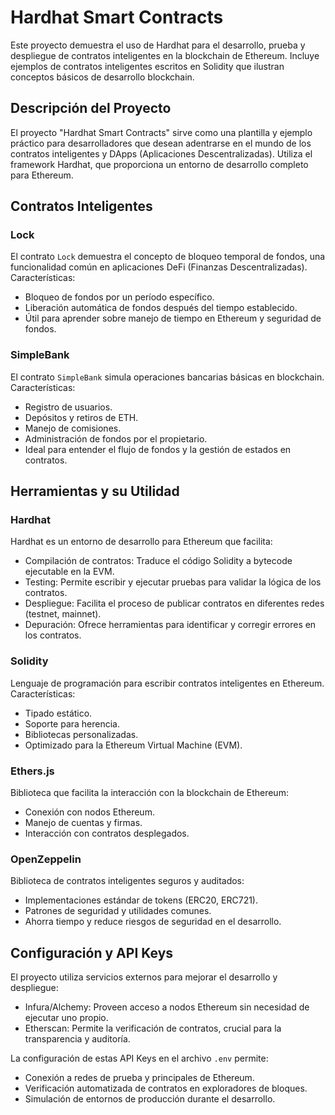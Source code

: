 # Hardhat Smart Contracts

Este proyecto demuestra el uso de Hardhat para el desarrollo, prueba y despliegue de contratos inteligentes en la blockchain de Ethereum. Incluye ejemplos de contratos inteligentes escritos en Solidity que ilustran conceptos básicos de desarrollo blockchain.

## Descripción del Proyecto

El proyecto "Hardhat Smart Contracts" sirve como una plantilla y ejemplo práctico para desarrolladores que desean adentrarse en el mundo de los contratos inteligentes y DApps (Aplicaciones Descentralizadas). Utiliza el framework Hardhat, que proporciona un entorno de desarrollo completo para Ethereum.

## Contratos Inteligentes

### Lock
El contrato `Lock` demuestra el concepto de bloqueo temporal de fondos, una funcionalidad común en aplicaciones DeFi (Finanzas Descentralizadas). Características:
- Bloqueo de fondos por un período específico.
- Liberación automática de fondos después del tiempo establecido.
- Útil para aprender sobre manejo de tiempo en Ethereum y seguridad de fondos.

### SimpleBank
El contrato `SimpleBank` simula operaciones bancarias básicas en blockchain. Características:
- Registro de usuarios.
- Depósitos y retiros de ETH.
- Manejo de comisiones.
- Administración de fondos por el propietario.
- Ideal para entender el flujo de fondos y la gestión de estados en contratos.

## Herramientas y su Utilidad

### Hardhat
Hardhat es un entorno de desarrollo para Ethereum que facilita:
- Compilación de contratos: Traduce el código Solidity a bytecode ejecutable en la EVM.
- Testing: Permite escribir y ejecutar pruebas para validar la lógica de los contratos.
- Despliegue: Facilita el proceso de publicar contratos en diferentes redes (testnet, mainnet).
- Depuración: Ofrece herramientas para identificar y corregir errores en los contratos.

### Solidity
Lenguaje de programación para escribir contratos inteligentes en Ethereum. Características:
- Tipado estático.
- Soporte para herencia.
- Bibliotecas personalizadas.
- Optimizado para la Ethereum Virtual Machine (EVM).

### Ethers.js
Biblioteca que facilita la interacción con la blockchain de Ethereum:
- Conexión con nodos Ethereum.
- Manejo de cuentas y firmas.
- Interacción con contratos desplegados.

### OpenZeppelin
Biblioteca de contratos inteligentes seguros y auditados:
- Implementaciones estándar de tokens (ERC20, ERC721).
- Patrones de seguridad y utilidades comunes.
- Ahorra tiempo y reduce riesgos de seguridad en el desarrollo.

## Configuración y API Keys

El proyecto utiliza servicios externos para mejorar el desarrollo y despliegue:
- Infura/Alchemy: Proveen acceso a nodos Ethereum sin necesidad de ejecutar uno propio.
- Etherscan: Permite la verificación de contratos, crucial para la transparencia y auditoría.

La configuración de estas API Keys en el archivo `.env` permite:
- Conexión a redes de prueba y principales de Ethereum.
- Verificación automatizada de contratos en exploradores de bloques.
- Simulación de entornos de producción durante el desarrollo.



